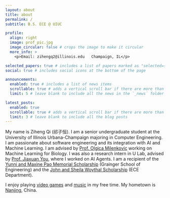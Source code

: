 ```yaml
---
layout: about
title: about
permalink: /
subtitle: B.S. ECE @ UIUC

profile:
  align: right
  image: prof_pic.jpg
  image_circular: false # crops the image to make it circular
  more_info: >
    <p>Email: zihengq2@illinois.edu   Champaign, IL</p>

selected_papers: true # includes a list of papers marked as "selected={true}"
social: true # includes social icons at the bottom of the page

announcements:
  enabled: true # includes a list of news items
  scrollable: true # adds a vertical scroll bar if there are more than 3 news items
  limit: 5 # leave blank to include all the news in the `_news` folder

latest_posts:
  enabled: true
  scrollable: true # adds a vertical scroll bar if there are more than 3 new posts items
  limit: 3 # leave blank to include all the blog posts
---
```

My name is Ziheng Qi (祁子恒). I am a senior undergraduate student at the University of Illinois Urbana-Champaign majoring in Computer Engineering. I am passionate about software engineering and its integration with AI and Machine Learning. I am advised by [Prof. Olgica Milenkovic](https://ece.illinois.edu/about/directory/faculty/milenkov) working on Machine Learning for Biology. I was also a research intern in U Lab, advised by [Prof. Jiaxuan You](https://cs.stanford.edu/people/jiaxuan/), where I worked on AI Agents. I am a recipient of the [Yunni and Maxine Pao Memorial Scholarship](https://siebelschool.illinois.edu/about/awards/graduate-fellowships-awards/yunni-and-maxine-pao-memorial-fellowship) (Grainger School of Engineering) and the [John and Sheila Woythal Scholarship](https://ece.illinois.edu/academics/ugrad/scholarships-and-awards/scholarships/woythal) (ECE Department).

I enjoy playing [video games](https://en.wikipedia.org/wiki/Elden_Ring) and [music](https://www.corywongmusic.com/) in my free time. My hometown is [Nanjing](https://en.wikipedia.org/wiki/Nanjing), China.

